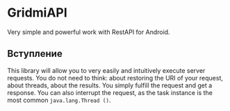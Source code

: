 # GridmiAPI

Very simple and powerful work with RestAPI for Android.

## Вступление

This library will allow you to very easily and intuitively execute server requests. You do not need to think: about restoring the URI of your request, about threads, about the results. You simply fulfill the request and get a response. You can also interrupt the request, as the task instance is the most common `java.lang.Thread ()`.
